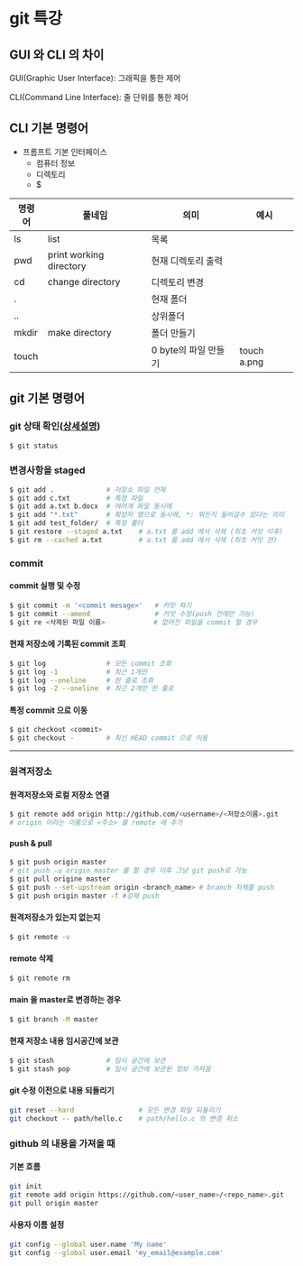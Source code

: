 # git 특강

## GUI 와 CLI 의 차이

GUI(Graphic User Interface): 그래픽을 통한 제어

CLI(Command Line Interface): 줄 단위를 통한 제어

## CLI 기본 명령어

- 프롬프트 기본 인터페이스
  - 컴퓨터 정보
  - 디렉토리
  - $

| 명령어 | 풀네임                  | 의미                 | 예시        |
| ------ | ----------------------- | -------------------- | ----------- |
| ls     | list                    | 목록                 |             |
| pwd    | print working directory | 현재 디렉토리 출력   |             |
| cd     | change directory        | 디렉토리 변경        |             |
| .      |                         | 현재 폴더            |             |
| ..     |                         | 상위폴더             |             |
| mkdir  | make directory          | 폴더 만들기          |             |
| touch  |                         | 0 byte의 파일 만들기 | touch a.png |

## git 기본 명령어

### git 상태 확인([상세설명](status.md))

```bash
$ git status
```

### 변경사항을 staged

```bash
$ git add . 			# 저장소 파일 전체
$ git add c.txt 		# 특정 파일 
$ git add a.txt b.docx  # 여러개 파일 동시에
$ git add "*.txt" 		# 확장자 명으로 동시에, *: 뭐든지 들어갈수 있다는 의미
$ git add test_folder/	# 특정 폴더
$ git restore --staged a.txt 	# a.txt 를 add 에서 삭제 (최초 커밋 이후)
$ git rm --cached a.txt 		# a.txt 를 add 에서 삭제 (최초 커밋 전)
```

### commit

#### commit 실행 및 수정

```bash
$ git commit -m '<commit mesage>'	# 커밋 하기
$ git commit --amend				# 커밋 수정(push 전에만 가능)
$ git re <삭제된 파일 이름>            # 없어진 파일을 commit 할 경우
```

#### 현재 저장소에 기록된 commit 조회

```bash
$ git log				# 모든 commit 조회
$ git log -1 			# 최근 1개만
$ git log --oneline		# 한 줄로 조회
$ git log -2 --oneline	# 최근 2개만 한 줄로
```

#### 특정 commit 으로 이동

```bash
$ git checkout <commit>
$ git checkout -		# 최신 HEAD commit 으로 이동
```

---

### 원격저장소

#### 원격저장소와 로컬 저장소 연결

```bash
$ git remote add origin http://github.com/<username>/<저장소이름>.git
# origin 이라는 이름으로 <주소> 를 remote 에 추가
```

#### push & pull

```bash
$ git push origin master
# git push -u origin master 를 할 경우 이후 그냥 git push로 가능
$ git pull origine master
$ git push --set-upstream origin <branch_name> # branch 자체를 push
$ git push origin master -f #강제 push
```

#### 원격저장소가 있는지 없는지

```bash
$ git remote -v
```

#### remote 삭제

```bash
$ git remote rm
```

#### main 을 master로 변경하는 경우

```bash
$ git branch -M master
```

#### 현재 저장소 내용 임시공간에 보관

```bash
$ git stash				# 임시 공간에 보관
$ git stash pop			# 임시 공간에 보관된 정보 가져옴
```

#### git 수정 이전으로 내용 되돌리기

```bash
git reset --hard				# 모든 변경 파일 되돌리기
git checkout -- path/hello.c	# path/hello.c 의 변경 취소
```

### github 의 내용을 가져올 때

#### 기본 흐름

```bash
git init
git remote add origin https://github.com/<user_name>/<repo_name>.git
git pull origin master
```

#### 사용자 이름 설정

```bash
git config --global user.name 'My name'
git config --global user.email 'my_email@example.com'
```







